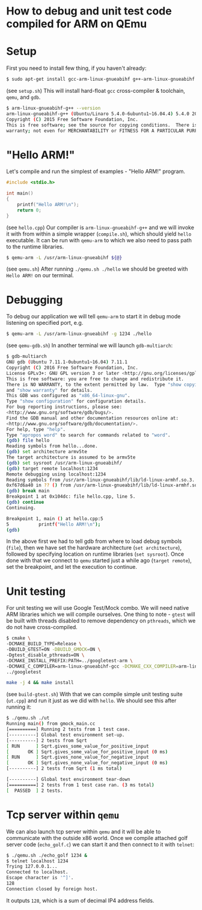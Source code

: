 # How to debug and unit test code compiled for ARM on QEmu

# Setup
First you need to install few thing, if you haven't already:
```sh
$ sudo apt-get install gcc-arm-linux-gnueabihf g++-arm-linux-gnueabihf qemu-system-arm qemu-user gdb-multiarch
```
(see `setup.sh`)
This will install hard-float `gcc` cross-compiler & toolchain, `qemu`, and `gdb`.

```sh
$ arm-linux-gnueabihf-g++ --version
arm-linux-gnueabihf-g++ (Ubuntu/Linaro 5.4.0-6ubuntu1~16.04.4) 5.4.0 20160609
Copyright (C) 2015 Free Software Foundation, Inc.
This is free software; see the source for copying conditions.  There is NO
warranty; not even for MERCHANTABILITY or FITNESS FOR A PARTICULAR PURPOSE.
```

# "Hello ARM!"
Let's compile and run the simplest of examples - "Hello ARM!" program.
```c++
#include <stdio.h>

int main()
{
    printf("Hello ARM!\n");
    return 0;
}
```
(see `hello.cpp`)
Our compiler is `arm-linux-gnueabihf-g++` and we will invoke it with from within a simple wrapper (`compile.sh`), which should yield `hello` executable.
It can be run with `qemu-arm` to which we also need to pass path to the runtime libraries.
```sh
$ qemu-arm -L /usr/arm-linux-gnueabihf ${@}
```
(see `qemu.sh`)
After running `./qemu.sh ./hello` we should be greeted with `Hello ARM!` on our terminal.

# Debugging
To debug our application we will tell `qemu-arm` to start it in debug mode listening on specified port, e.g.
```sh
$ qemu-arm -L /usr/arm-linux-gnueabihf -g 1234 ./hello
```
(see `qemu-gdb.sh`)
In another terminal we will launch `gdb-multiarch`:
```sh
$ gdb-multiarch
GNU gdb (Ubuntu 7.11.1-0ubuntu1~16.04) 7.11.1
Copyright (C) 2016 Free Software Foundation, Inc.
License GPLv3+: GNU GPL version 3 or later <http://gnu.org/licenses/gpl.html>
This is free software: you are free to change and redistribute it.
There is NO WARRANTY, to the extent permitted by law.  Type "show copying"
and "show warranty" for details.
This GDB was configured as "x86_64-linux-gnu".
Type "show configuration" for configuration details.
For bug reporting instructions, please see:
<http://www.gnu.org/software/gdb/bugs/>.
Find the GDB manual and other documentation resources online at:
<http://www.gnu.org/software/gdb/documentation/>.
For help, type "help".
Type "apropos word" to search for commands related to "word".
(gdb) file hello
Reading symbols from hello...done.
(gdb) set architecture armv5te
The target architecture is assumed to be armv5te
(gdb) set sysroot /usr/arm-linux-gnueabihf/
(gdb) target remote localhost:1234
Remote debugging using localhost:1234
Reading symbols from /usr/arm-linux-gnueabihf/lib/ld-linux-armhf.so.3...(no debugging symbols found)...done.
0xf67d6a40 in ?? () from /usr/arm-linux-gnueabihf/lib/ld-linux-armhf.so.3
(gdb) break main
Breakpoint 1 at 0x104dc: file hello.cpp, line 5.
(gdb) continue
Continuing.

Breakpoint 1, main () at hello.cpp:5
5           printf("Hello ARM!\n");
(gdb)
```
In the above first we had to tell gdb from where to load debug symbols (`file`), then we have set the hardware architecture (`set architecture`), followed by specifying location on runtime libraries (`set sysroot`). Once done with that we connect to `qemu` started just a while ago (`target remote`), set the breakpoint, and let the execution to continue.

# Unit testing
For unit testing we will use Google Test/Mock combo. We will need native ARM libraries which we will compile ourselves. One thing to note - `gtest` will be built with threads disabled to remove dependency on `pthreads`, which we do not have cross-compiled.
```sh
$ cmake \
-DCMAKE_BUILD_TYPE=Release \
-DBUILD_GTEST=ON -DBUILD_GMOCK=ON \
-Dgtest_disable_pthreads=ON \
-DCMAKE_INSTALL_PREFIX:PATH=../googletest-arm \
-DCMAKE_C_COMPILER=arm-linux-gnueabihf-gcc -DCMAKE_CXX_COMPILER=arm-linux-gnueabihf-g++ \
../googletest

make -j 4 && make install
```
(see `build-gtest.sh`)
With that we can compile simple unit testing suite (`ut.cpp`) and run it just as we did with `hello`. We should see this after running it:
```sh
$ ./qemu.sh ./ut
Running main() from gmock_main.cc
[==========] Running 2 tests from 1 test case.
[----------] Global test environment set-up.
[----------] 2 tests from Sqrt
[ RUN      ] Sqrt.gives_some_value_for_positive_input
[       OK ] Sqrt.gives_some_value_for_positive_input (0 ms)
[ RUN      ] Sqrt.gives_none_value_for_negative_input
[       OK ] Sqrt.gives_none_value_for_negative_input (0 ms)
[----------] 2 tests from Sqrt (1 ms total)

[----------] Global test environment tear-down
[==========] 2 tests from 1 test case ran. (3 ms total)
[  PASSED  ] 2 tests.
```

# Tcp server within `qemu`
We can also launch tcp server within `qemu` and it will be able to communicate with the outside x86 world.
Once we compile attached golf server code (`echo_golf.c`) we can start it and then connect to it with `telnet`:
```sh
$ ./qemu.sh ./echo_golf 1234 &
$ telnet localhost 1234
Trying 127.0.0.1...
Connected to localhost.
Escape character is '^]'.
128
Connection closed by foreign host.
```
It outputs `128`, which is a sum of decimal IP4 address fields.

